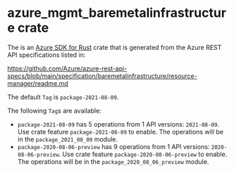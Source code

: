 # azure_mgmt_baremetalinfrastructure crate

The is an [Azure SDK for Rust](https://github.com/Azure/azure-sdk-for-rust) crate that is generated from the Azure REST API specifications listed in:

https://github.com/Azure/azure-rest-api-specs/blob/main/specification/baremetalinfrastructure/resource-manager/readme.md

The default `Tag` is `package-2021-08-09`.

The following `Tag`s are available:

- `package-2021-08-09` has 5 operations from 1 API versions: `2021-08-09`. Use crate feature `package-2021-08-09` to enable. The operations will be in the `package_2021_08_09` module.
- `package-2020-08-06-preview` has 9 operations from 1 API versions: `2020-08-06-preview`. Use crate feature `package-2020-08-06-preview` to enable. The operations will be in the `package_2020_08_06_preview` module.